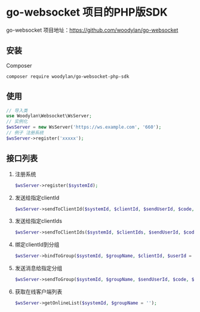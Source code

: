 # go-websocket 项目的PHP版SDK
go-websocket 项目地址：<https://github.com/woodylan/go-websocket>

## 安装

Composer

```shell
composer require woodylan/go-websocket-php-sdk
```



## 使用

```php
// 导入类
use Woodylan\Websocket\WsServer;
// 实例化
$wsServer = new WsServer('https://ws.example.com', '660');
// 例子 注册系统
$wsServer->register('xxxxx');
```



## 接口列表

1. 注册系统

   ```php
   $wsServer->register($systemId);
   ```

2. 发送给指定clientId

   ```php
   $wsServer->sendToClientId($systemId, $clientId, $sendUserId, $code, $msg, $data);
   ```

3. 发送给指定clientIds

   ```php
   $wsServer->sendToClientIds($systemId, $clientIds, $sendUserId, $code, $msg, $data);
   ```

4. 绑定clientId到分组

   ```php
   $wsServer->bindToGroup($systemId, $groupName, $clientId, $userId = '');
   ```

5. 发送消息给指定分组

   ```php
   $wsServer->sendToGroup($systemId, $groupName, $sendUserId, $code, $msg, $data);
   ```

6. 获取在线客户端列表

   ```php
   $wsServer->getOnlineList($systemId, $groupName = '');
   ```

